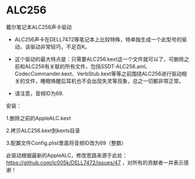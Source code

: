 # ALC256
戴尔笔记本ALC256声卡驱动

* ALC256声卡在DELL7472等笔记本上比较特殊，特单独生成一个此型号的驱动，该驱动非常轻巧，不足百K。

* 这个驱动的最大特点是：只需要ALC256.kext这一个文件就可以了，可删除之前和ALC256有关联的所有文件，包括SSDT-ALC256.aml、CodecCommander.kext、VerbStub.kext等等之前围绕ALC256进行驱动相关的文件，睡眠唤醒后耳机也不会出现失灵等现象，总之一切都非常正常。

* 请注意，音频ID为69.

安装：

1.删除之前的AppleALC.kext

2.拷贝ALC256.kext到kexts目录

3.配置文件Config.plist里面将音频ID改为69（整数）

此驱动根据最新的AppleALC，修改思路来源于此处：https://github.com/ic005k/DELL7472/issues/47  ，对所有的贡献者一并表示感谢！

